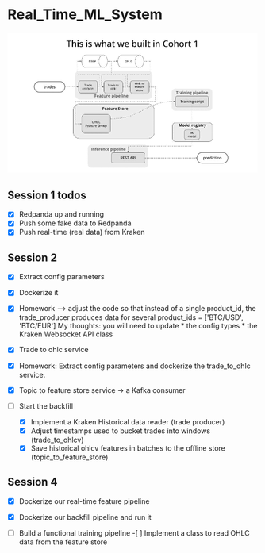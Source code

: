 # Real_Time_ML_System

<div align="center">
    <img src="./media/ml_system_cohort_2.gif" width='750' />
</div>

## Session 1 todos


- [x] Redpanda up and running
- [x] Push some fake data to Redpanda
- [x] Push real-time (real data) from Kraken

## Session 2

- [x] Extract config parameters
- [x] Dockerize it
- [x] Homework --> adjust the code so that instead of a single product_id, the trade_producer produces data for several product_ids = ['BTC/USD', 'BTC/EUR']
    My thoughts: you will need to update
        * the config types
        * the Kraken Websocket API class


- [x] Trade to ohlc service
- [x] Homework: Extract config parameters and dockerize the trade_to_ohlc service.

- [x] Topic to feature store service -> a Kafka consumer
- [ ] Start the backfill
    - [x] Implement a Kraken Historical data reader (trade producer)
    - [x] Adjust timestamps used to bucket trades into windows (trade_to_ohlcv)
    - [x] Save historical ohlcv features in batches to the offline store (topic_to_feature_store)

## Session 4

- [x] Dockerize our real-time feature pipeline
- [x] Dockerize our backfill pipeline and run it
- [ ] Build a functional training pipeline
      -[ ] Implement a class to read OHLC data from the feature store


